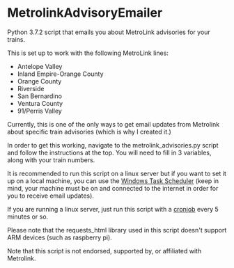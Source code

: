 # MetrolinkAdvisoryEmailer
Python 3.7.2 script that emails you about MetroLink advisories for your trains.

This is set up to work with the following MetroLink lines:
* Antelope Valley
* Inland Empire-Orange County
* Orange County
* Riverside
* San Bernardino
* Ventura County
* 91/Perris Valley

Currently, this is one of the only ways to get email updates from Metrolink about specific train advisories (which is why I created it.)

In order to get this working, navigate to the metrolink_advisories.py script and follow the instructions at the top. You will need to fill in 3 variables, along with your train numbers.


It is recommended to run this script on a linux server but if you want to set it up on a local machine, you can use the [Windows Task Scheduler](https://stackoverflow.com/questions/4249542/run-a-task-every-x-minutes-with-windows-task-scheduler) (keep in mind, your machine must be on and connected to the internet in order for you to receive email updates).

If you are running a linux server, just run this script with a [cronjob](https://askubuntu.com/questions/799023/how-to-set-up-a-cron-job-to-run-every-10-minutes) every 5 minutes or so.

Please note that the requests_html library used in this script doesn't support ARM devices (such as raspberry pi).

Note that this script is not endorsed, supported by, or affiliated with Metrolink.

